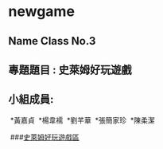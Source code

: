   # newgame

  ## Name Class No.3

  ## 專題題目 : 史萊姆好玩遊戲
  
  ## 小組成員:

  *黃嘉貞
  *楊韋襦
  *劉芊華
  *張簡家珍
  *陳柔潔

  ###[史萊姆好玩遊戲區](http://game.slime.com.tw/)
